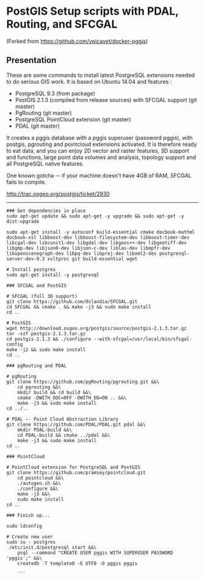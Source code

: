 PostGIS Setup scripts with PDAL, Routing, and SFCGAL
====================================================

(Forked from https://github.com/vpicavet/docker-pggis)

Presentation
------------

These are some commands to install latest PostgreSQL extensions needed to do serious GIS work.
It is based on Ubuntu 14.04 and features :

* PostgreSQL 9.3 (from package)
* PostGIS 2.1.3 (compiled from release sources) with SFCGAL support (git master)
* PgRouting (git master)
* PostgreSQL PointCloud extension (git master)
* PDAL (git master)

It creates a pggis database with a pggis superuser (password pggis), with postgis, pgrouting and pointcloud extensions activated. It is therefore ready to eat data, and you can enjoy 2D vector and raster features, 3D support and functions, large point data volumes and analysis, topology support and all PostgreSQL native features.

One known gotcha -- if your machine doesn't have 4GB of RAM, SFCGAL fails to compile.

http://trac.osgeo.org/postgis/ticket/2930


--------------------------------------------
``` shell
### Get dependencies in place
sudo apt-get update && sudo apt-get -y upgrade && sudo apt-get -y dist-upgrade

sudo apt-get install -y autoconf build-essential cmake docbook-mathml docbook-xsl libboost-dev libboost-filesystem-dev libboost-timer-dev libcgal-dev libcunit1-dev libgdal-dev libgeos++-dev libgeotiff-dev libgmp-dev libjson0-dev libjson-c-dev liblas-dev libmpfr-dev libopenscenegraph-dev libpq-dev libproj-dev libxml2-dev postgresql-server-dev-9.3 xsltproc git build-essential wget

# Install postgres
sudo apt-get install -y postgresql 

### SFCGAL and PostGIS

# SFCGAL (full 3D support)
git clone https://github.com/Oslandia/SFCGAL.git
cd SFCGAL && cmake . && make -j3 && sudo make install
cd ..

# PostGIS
wget http://download.osgeo.org/postgis/source/postgis-2.1.3.tar.gz
tar -xzf postgis-2.1.3.tar.gz
cd postgis-2.1.3 && ./configure --with-sfcgal=/usr/local/bin/sfcgal-config
make -j2 && sudo make install
cd ..

### pgRouting and PDAL

# pgRouting
git clone https://github.com/pgRouting/pgrouting.git &&\
    cd pgrouting &&\
    mkdir build && cd build &&\
    cmake -DWITH_DOC=OFF -DWITH_DD=ON .. &&\
    make -j3 && sudo make install
cd ../..

# PDAL -- Point Cloud Abstraction Library
git clone https://github.com/PDAL/PDAL.git pdal &&\
	mkdir PDAL-build &&\
	cd PDAL-build && cmake ../pdal &&\
	make -j3 && sudo make install
cd ..

### PointCloud

# PointCloud extension for PostgreSQL and PostGIS
git clone https://github.com/pramsey/pointcloud.git
	cd pointcloud &&\
	./autogen.sh &&\
	./configure &&\
	make -j3 &&\
	sudo make install
cd ..

### Finish up...

sudo ldconfig

# Create new user
sudo su - postgres
 /etc/init.d/postgresql start &&\
    psql --command "CREATE USER pggis WITH SUPERUSER PASSWORD 'pggis';" &&\
    createdb -T template0 -E UTF8 -O pggis pggis
    
    ```
